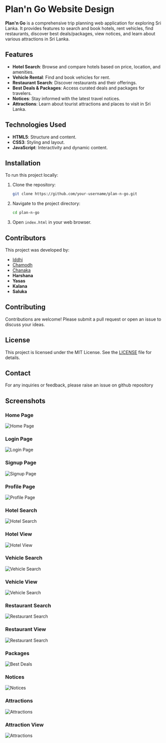 # Plan'n Go Website Design

**Plan'n Go** is a comprehensive trip planning web application for exploring Sri Lanka. It provides features to search and book hotels, rent vehicles, find restaurants, discover best deals/packages, view notices, and learn about various attractions in Sri Lanka.

## Features

-   **Hotel Search**: Browse and compare hotels based on price, location, and amenities.
-   **Vehicle Rental**: Find and book vehicles for rent.
-   **Restaurant Search**: Discover restaurants and their offerings.
-   **Best Deals & Packages**: Access curated deals and packages for travelers.
-   **Notices**: Stay informed with the latest travel notices.
-   **Attractions**: Learn about tourist attractions and places to visit in Sri Lanka.

## Technologies Used

-   **HTML5**: Structure and content.
-   **CSS3**: Styling and layout.
-   **JavaScript**: Interactivity and dynamic content.

## Installation

To run this project locally:

1. Clone the repository:
    ```sh
    git clone https://github.com/your-username/plan-n-go.git
    ```
2. Navigate to the project directory:
    ```sh
    cd plan-n-go
    ```
3. Open `index.html` in your web browser.

## Contributors

This project was developed by:

-   [Iddhi](https://github.com/iddhi-sulakshana)
-   [Chamodh](https://github.com/chamodhpereira)
-   [Chanaka](https://github.com/gncranasingha)
-   **Harshana**
-   **Yasas**
-   **Kalana**
-   **Saluka**

## Contributing

Contributions are welcome! Please submit a pull request or open an issue to discuss your ideas.

## License

This project is licensed under the MIT License. See the [LICENSE](LICENSE) file for details.

## Contact

For any inquiries or feedback, please raise an issue on github repository

## Screenshots

### Home Page

![Home Page](/screenshots/home.png)

### Login Page

![Login Page](/screenshots/login.png)

### Signup Page

![Signup Page](/screenshots/signup.png)

### Profile Page

![Profile Page](/screenshots/profile.png)

### Hotel Search

![Hotel Search](/screenshots/hotel_search.png)

### Hotel View

![Hotel View](/screenshots/hotel_view.png)

### Vehicle Search

![Vehicle Search](/screenshots/vehicle_search.png)

### Vehicle View

![Vehicle Search](/screenshots/vehicle_view.png)

### Restaurant Search

![Restaurant Search](/screenshots/restaurant_search.png)

### Restaurant View

![Restaurant Search](/screenshots/restaurant_view.png)

### Packages

![Best Deals](/screenshots/packages.png)

### Notices

![Notices](/screenshots/notices.png)

### Attractions

![Attractions](/screenshots/attraction.png)

### Attraction View

![Attractions](/screenshots/attraction_view.png)
